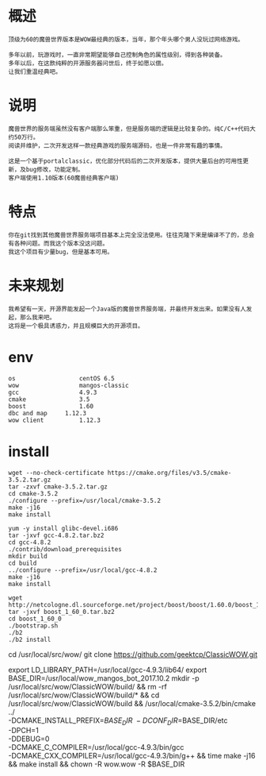 # 概述
```
顶级为60的魔兽世界版本是WOW最经典的版本，当年，那个年头哪个男人没玩过网络游戏。

多年以前，玩游戏时，一直非常期望能够自己控制角色的属性级别，得到各种装备。
多年以后，在这款纯粹的开源服务器问世后，终于如愿以偿。
让我们重温经典吧。
```

# 说明
```
魔兽世界的服务端虽然没有客户端那么笨重，但是服务端的逻辑是比较复杂的。纯C/C++代码大约50万行。
阅读并维护，二次开发这样一款经典游戏的服务端源码，也是一件非常有趣的事情。

这是一个基于portalclassic，优化部分代码后的二次开发版本，提供大量后台的可用性更新，及bug修改，功能定制。
客户端使用1.10版本(60魔兽经典客户端)
```

# 特点
```
你在git找到其他魔兽世界服务端项目基本上完全没法使用。往往克隆下来是编译不了的，总会有各种问题。而我这个版本没这问题。
我这个项目有少量bug，但是基本可用。
```

# 未来规划
```
我希望有一天，开源界能发起一个Java版的魔兽世界服务端，并最终开发出来。如果没有人发起，那么我来吧。
这将是一个极具诱惑力，并且规模巨大的开源项目。
 ```
 # env
```
os					centOS 6.5
wow					mangos-classic
gcc					4.9.3
cmake				3.5
boost				1.60
dbc and map		1.12.3
wow client			1.12.3
```

# install
```
wget --no-check-certificate https://cmake.org/files/v3.5/cmake-3.5.2.tar.gz 
tar -zxvf cmake-3.5.2.tar.gz
cd cmake-3.5.2
./configure --prefix=/usr/local/cmake-3.5.2
make -j16
make install
```
```
yum -y install glibc-devel.i686
tar -jxvf gcc-4.8.2.tar.bz2
cd gcc-4.8.2
./contrib/download_prerequisites
mkdir build
cd build
../configure --prefix=/usr/local/gcc-4.8.2
make -j16
make install
```
```
wget http://netcologne.dl.sourceforge.net/project/boost/boost/1.60.0/boost_1_60_0.tar.bz2
tar -jxvf boost_1_60_0.tar.bz2
cd boost_1_60_0
./bootstrap.sh
./b2
./b2 install
```

cd /usr/local/src/wow/
git clone https://github.com/geektcp/ClassicWOW.git

export LD_LIBRARY_PATH=/usr/local/gcc-4.9.3/lib64/
export BASE_DIR=/usr/local/wow_mangos_bot_2017.10.2
mkdir -p /usr/local/src/wow/ClassicWOW/build/  &&
rm -rf /usr/local/src/wow/ClassicWOW/build/*  &&
cd /usr/local/src/wow/ClassicWOW/build &&
/usr/local/cmake-3.5.2/bin/cmake ../ \
-DCMAKE_INSTALL_PREFIX=$BASE_DIR  \
-DCONF_DIR=$BASE_DIR/etc \
-DPCH=1 \
-DDEBUG=0 \
-DCMAKE_C_COMPILER=/usr/local/gcc-4.9.3/bin/gcc \
-DCMAKE_CXX_COMPILER=/usr/local/gcc-4.9.3/bin/g++ &&
time make -j16 &&
make install &&
chown -R wow.wow -R $BASE_DIR

